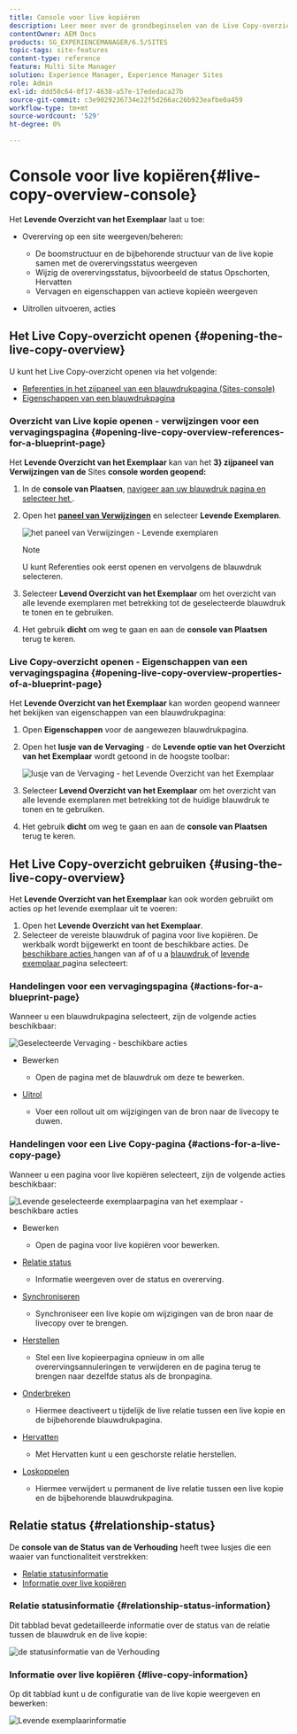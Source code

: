 ```yaml
---
title: Console voor live kopiëren
description: Leer meer over de grondbeginselen van de Live Copy-overzichtsconsole.
contentOwner: AEM Docs
products: SG_EXPERIENCEMANAGER/6.5/SITES
topic-tags: site-features
content-type: reference
feature: Multi Site Manager
solution: Experience Manager, Experience Manager Sites
role: Admin
exl-id: ddd50c64-0f17-4638-a57e-17ededaca27b
source-git-commit: c3e9029236734e22f5d266ac26b923eafbe0a459
workflow-type: tm+mt
source-wordcount: '529'
ht-degree: 0%

---
```


# Console voor live kopiëren{#live-copy-overview-console}

Het **Levende Overzicht van het Exemplaar** laat u toe:

* Overerving op een site weergeven/beheren:

   * De boomstructuur en de bijbehorende structuur van de live kopie samen met de overervingsstatus weergeven
   * Wijzig de overervingsstatus, bijvoorbeeld de status Opschorten, Hervatten
   * Vervagen en eigenschappen van actieve kopieën weergeven

* Uitrollen uitvoeren, acties

## Het Live Copy-overzicht openen {#opening-the-live-copy-overview}

U kunt het Live Copy-overzicht openen via het volgende:

* [Referenties in het zijpaneel van een blauwdrukpagina (Sites-console)](#opening-live-copy-overview-references-for-a-blueprint-page)
* [Eigenschappen van een blauwdrukpagina](#opening-live-copy-overview-properties-of-a-blueprint-page)

### Overzicht van Live kopie openen - verwijzingen voor een vervagingspagina {#opening-live-copy-overview-references-for-a-blueprint-page}

Het **Levende Overzicht van het Exemplaar** kan van het **3&rbrace; zijpaneel van Verwijzingen van de** Sites **console worden geopend:**

1. In de **console van Plaatsen**, [ navigeer aan uw blauwdruk pagina en selecteer het ](/help/sites-authoring/basic-handling.md#viewing-and-selecting-resources).
1. Open het **[paneel van Verwijzingen](/help/sites-authoring/basic-handling.md#references)** en selecteer **Levende Exemplaren**.

   ![ het paneel van Verwijzingen - Levende exemplaren ](assets/chlimage_1-359.png)

   >[!NOTE]
   >
   >U kunt Referenties ook eerst openen en vervolgens de blauwdruk selecteren.

1. Selecteer **Levend Overzicht van het Exemplaar** om het overzicht van alle levende exemplaren met betrekking tot de geselecteerde blauwdruk te tonen en te gebruiken.
1. Het gebruik **dicht** om weg te gaan en aan de **console van Plaatsen** terug te keren.

### Live Copy-overzicht openen - Eigenschappen van een vervagingspagina {#opening-live-copy-overview-properties-of-a-blueprint-page}

Het **Levende Overzicht van het Exemplaar** kan worden geopend wanneer het bekijken van eigenschappen van een blauwdrukpagina:

1. Open **Eigenschappen** voor de aangewezen blauwdrukpagina.
1. Open het **lusje van de Vervaging** - de **Levende optie van het Overzicht van het Exemplaar** wordt getoond in de hoogste toolbar:

   ![ lusje van de Vervaging - het Levende Overzicht van het Exemplaar ](assets/chlimage_1-360.png)

1. Selecteer **Levend Overzicht van het Exemplaar** om het overzicht van alle levende exemplaren met betrekking tot de huidige blauwdruk te tonen en te gebruiken.

1. Het gebruik **dicht** om weg te gaan en aan de **console van Plaatsen** terug te keren.

## Het Live Copy-overzicht gebruiken {#using-the-live-copy-overview}

Het **Levende Overzicht van het Exemplaar** kan ook worden gebruikt om acties op het levende exemplaar uit te voeren:

1. Open het **Levende Overzicht van het Exemplaar**.
1. Selecteer de vereiste blauwdruk of pagina voor live kopiëren. De werkbalk wordt bijgewerkt en toont de beschikbare acties. De [ beschikbare acties ](/help/sites-administering/msm.md#terms-used) hangen van af of u a [ blauwdruk ](#actions-for-a-blueprint-page) of [ levende exemplaar ](#actions-for-a-live-copy-page) pagina selecteert:

### Handelingen voor een vervagingspagina {#actions-for-a-blueprint-page}

Wanneer u een blauwdrukpagina selecteert, zijn de volgende acties beschikbaar:

![ Geselecteerde Vervaging - beschikbare acties ](assets/chlimage_1-361.png)

* Bewerken

   * Open de pagina met de blauwdruk om deze te bewerken.

* [Uitrol](/help/sites-administering/msm.md#rollout-and-synchronize)

   * Voer een rollout uit om wijzigingen van de bron naar de livecopy te duwen.

### Handelingen voor een Live Copy-pagina {#actions-for-a-live-copy-page}

Wanneer u een pagina voor live kopiëren selecteert, zijn de volgende acties beschikbaar:

![ Levende geselecteerde exemplaarpagina van het exemplaar - beschikbare acties ](assets/chlimage_1-362.png)

* Bewerken

   * Open de pagina voor live kopiëren voor bewerken.

* [Relatie status](#relationship-status)

   * Informatie weergeven over de status en overerving.

* [Synchroniseren](/help/sites-administering/msm.md#rollout-and-synchronize)

   * Synchroniseer een live kopie om wijzigingen van de bron naar de livecopy over te brengen.

* [Herstellen](/help/sites-administering/msm-livecopy.md#resetting-a-live-copy-page)

   * Stel een live kopieerpagina opnieuw in om alle overervingsannuleringen te verwijderen en de pagina terug te brengen naar dezelfde status als de bronpagina.

* [Onderbreken](/help/sites-administering/msm.md#suspending-and-cancelling-inheritance-and-synchronization)

   * Hiermee deactiveert u tijdelijk de live relatie tussen een live kopie en de bijbehorende blauwdrukpagina.

* [Hervatten](/help/sites-administering/msm-livecopy.md#resuming-inheritance-for-a-page)

   * Met Hervatten kunt u een geschorste relatie herstellen.

* [Loskoppelen](/help/sites-administering/msm.md#detaching-a-live-copy)

   * Hiermee verwijdert u permanent de live relatie tussen een live kopie en de bijbehorende blauwdrukpagina.

## Relatie status {#relationship-status}

De **console van de Status van de Verhouding** heeft twee lusjes die een waaier van functionaliteit verstrekken:

* [Relatie statusinformatie](#relationship-status-information)
* [Informatie over live kopiëren](#live-copy-information)

### Relatie statusinformatie {#relationship-status-information}

Dit tabblad bevat gedetailleerde informatie over de status van de relatie tussen de blauwdruk en de live kopie:

![ de statusinformatie van de Verhouding ](assets/chlimage_1-363.png)

### Informatie over live kopiëren {#live-copy-information}

Op dit tabblad kunt u de configuratie van de live kopie weergeven en bewerken:

![ Levende exemplaarinformatie ](assets/chlimage_1-364.png)
